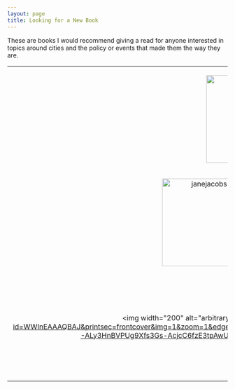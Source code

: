 ```yaml
---
layout: page
title: Looking for a New Book
---
```


These are books I would recommend giving a read for anyone interested in topics around cities and the policy or events that made them the way they are.

| | | |
|:-------------------------:|:-------------------------:|:-------------------------:|
|<img width="200" alt="coloroflaw" src="https://upload.wikimedia.org/wikipedia/en/4/4e/The_Color_of_Law_%28book_cover%29.jpg?20210727215704">  [The Color of Law](https://en.wikipedia.org/wiki/The_Color_of_Law) |  <img width="200" alt="walkablecities" src="https://books.google.com/books/content?id=DM8AsqteissC&printsec=frontcover&img=1&zoom=1&edge=curl&imgtk=AFLRE72zrxmt2-Cx3hTpHFDK_IEIt_QFXkLaxwtnVN2VM-wPhvqaEbZTRSBn-X1toUgNFsIZt3emgfE1iyqPpPE1OOBkvz0SW8LvamIMB-j6rE2QX-kFYvYmlvdZtdkklCAYinTa1hg5"> [Walkable Cities](https://books.google.com/books/about/Walkable_City.html?id=DM8AsqteissC&source=kp_book_description) |<img width="200" alt="highcostof freeparking" src="https://upload.wikimedia.org/wikipedia/en/3/3e/The_High_Cost_of_Free_Parking.jpg"> [The High Cost of Free Parking](https://en.wikipedia.org/wiki/The_High_Cost_of_Free_Parking)|
|<img width="200" alt="janejacobs" src="https://upload.wikimedia.org/wikipedia/commons/2/21/DeathAndLife.JPG"> [The Death and Life of Great American Cities](https://en.wikipedia.org/wiki/The_Death_and_Life_of_Great_American_Cities) |  <img width="200" alt="evicted" src="https://upload.wikimedia.org/wikipedia/en/1/1c/Evicted_%28Matthew_Desmond%29.png"> Evited |<img width="200" alt="dividedcity" src="https://islandpress.org/files/9781610917810.jpg"> The Divided City|
|<img width="200" alt="arbitrarylines src="https://books.google.com/books/publisher/content?id=WWlnEAAAQBAJ&printsec=frontcover&img=1&zoom=1&edge=curl&imgtk=AFLRE71Hz05Ei02uP7zZJtJkqJ0mKEvThtcXliw8pHwmnE2jm23MCqOzLJRSOaO-ALy3HnBVPUg9Xfs3Gs-AcjcC6fzE3tpAwUV8Czg00yzTFDTJWSAAKnCiKXbXE3FQsJUG5OwXoYHU"> Arbitrary Lines |  <img width="200" alt="inclusivetransportation" src="https://islandpress.org/files/9781642832099.jpg"> Inclusive Transportation |<img width="200" alt="economicsofgoodandevil" src="https://images-us.bookshop.org/ingram/9780199322183.jpg?height=500&v=v2"> Economics of Good and Evil|